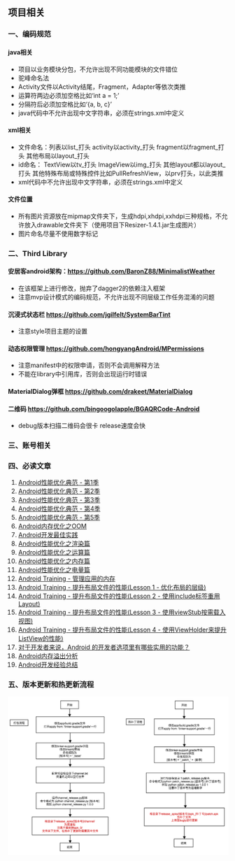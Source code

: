 ## 项目相关


### 一、编码规范
#### java相关
* 项目以业务模块分包，不允许出现不同功能模块的文件错位
* 驼峰命名法
* Activity文件以Activity结尾，Fragment，Adapter等依次类推
* 运算符两边必须加空格比如‘int a = 1;’
* 分隔符后必须加空格比如‘{a, b, c}’
* java代码中不允许出现中文字符串，必须在strings.xml中定义

#### xml相关
* 文件命名：列表以list_打头 activity以activity_打头 fragment以fragment_打头
其他布局以layout_打头
* id命名： TextView以tv_打头 ImageView以img_打头 其他layout都以layout_打头
其他特殊布局或特殊控件比如PullRefreshView，以prv打头，以此类推
* xml代码中不允许出现中文字符串，必须在strings.xml中定义

#### 文件位置
* 所有图片资源放在mipmap文件夹下，生成hdpi,xhdpi,xxhdpi三种规格，不允许放入drawable文件夹下（使用项目下Resizer-1.4.1.jar生成图片）
* 图片命名尽量不使用数字标记

### 二、Third Library
#### 安居客android架构：https://github.com/BaronZ88/MinimalistWeather
* 在该框架上进行修改，抛弃了dagger2的依赖注入框架
* 注意mvp设计模式的编码规范，不允许出现不同层级工作任务混淆的问题

#### 沉浸式状态栏 https://github.com/jgilfelt/SystemBarTint
* 注意style项目主题的设置

#### 动态权限管理 https://github.com/hongyangAndroid/MPermissions
* 注意manifest中的权限申请，否则不会调用解释方法
* 不能在library中引用库，否则会出现运行时错误

#### MaterialDialog弹框 https://github.com/drakeet/MaterialDialog

#### 二维码 https://github.com/bingoogolapple/BGAQRCode-Android
* debug版本扫描二维码会很卡 release速度会快

### 三、账号相关

### 四、必读文章

1. [Android性能优化典范 - 第1季](http://hukai.me/android-performance-patterns/)
2. [Android性能优化典范 - 第2季](http://hukai.me/android-performance-patterns-season-2/)
3. [Android性能优化典范 - 第3季](http://hukai.me/android-performance-patterns-season-3/)
4. [Android性能优化典范 - 第4季](http://hukai.me/android-performance-patterns-season-4/)
5. [Android性能优化典范 - 第5季](http://hukai.me/android-performance-patterns-season-5/)
6. [Android内存优化之OOM](http://hukai.me/android-performance-oom/)
7. [Android开发最佳实践](http://hukai.me/android-dev-patterns/)
8. [Android性能优化之渲染篇](http://hukai.me/android-performance-render/)
9. [Android性能优化之运算篇](http://hukai.me/android-performance-compute/)
10. [Android性能优化之内存篇](http://hukai.me/android-performance-memory/)
11. [Android性能优化之电量篇](http://hukai.me/android-performance-battery/)
12. [Android Training - 管理应用的内存](http://hukai.me/android-training-managing_your_app_memory/)
13. [Android Training - 提升布局文件的性能(Lesson 1 - 优化布局的层级)](http://hukai.me/android-training-improve-layouts-lesson-1/)
14. [Android Training - 提升布局文件的性能(Lesson 2 - 使用include标签重用Layout)](http://hukai.me/android-training-improve-layouts-lesson-2/)
15. [Android Training - 提升布局文件的性能(Lesson 3 - 使用viewStub按需载入视图)](http://hukai.me/android-training-improve-layouts-lesson-3/)
16. [Android Training - 提升布局文件的性能(Lesson 4 - 使用ViewHolder来提升ListView的性能)](http://hukai.me/android-training-improve-layouts-lesson-4/)
17. [对于开发者来说，Android 的开发者选项里有哪些实用的功能？](https://www.zhihu.com/question/29967530)
18. [Android内存溢出分析](http://blog.tisa007.com/tech/android_memory_management_and_solve_oom_problem.html)
19. [Android开发经验总结](http://zmywly8866.github.io/2015/12/12/android-develop-experencies.html)

### 五、版本更新和热更新流程
![更新流程](./tools/update_chart_flow.png)
